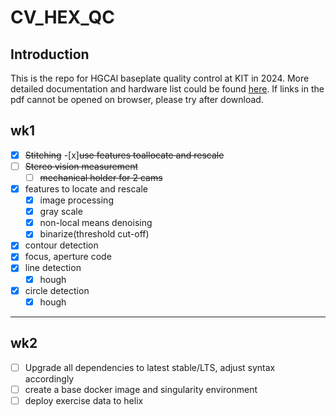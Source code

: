 # CV_HEX_QC
## Introduction
This is the repo for HGCAl baseplate quality control at KIT in 2024.
More detailed documentation and hardware list could be found [here](QC_short_doc.pdf). If links in the pdf cannot be opened on browser, please try after download. 


## wk1
- [x] ~~Stitching~~
    -[x]~~use features toallocate and rescale~~
- [ ] ~~Stereo vision measurement~~
    - [ ] ~~mechanical holder for 2 cams~~
- [x] features to locate and rescale
    - [x] image processing 
    - [x] gray scale
    - [x] non-local means denoising
    - [x] binarize(threshold cut-off)
- [x] contour detection
- [x] focus, aperture code
- [x] line detection
    - [x] hough
- [x] circle detection 
    - [x] hough

---
## wk2
- [ ] Upgrade all dependencies to latest stable/LTS, adjust syntax accordingly
- [ ] create a base docker image and singularity environment
- [ ] deploy exercise data to helix
